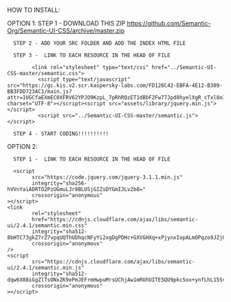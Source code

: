 HOW TO INSTALL:

OPTION 1:
      STEP 1 - DOWNLOAD THIS ZIP https://github.com/Semantic-Org/Semantic-UI-CSS/archive/master.zip

      STEP 2 - ADD YOUR SRC FOLDER AND ADD THE INDEX HTML FILE

      STEP 3 -  LINK TO EACH RESOURCE IN THE HEAD OF FILE

            <link rel="stylesheet" type="text/css" href="../Semantic-UI-CSS-master/semantic.css">
              <script type="text/javascript" src="https://gc.kis.v2.scr.kaspersky-labs.com/FD126C42-EBFA-4E12-B309-BB3FDD723AC1/main.js?attr=1UGCfaEXmEC0XFRV62YPJO9KzpL_7pRhRQzET1dBbF2Fw77Jpd8hyelXgR_cTxl8o14qT1xm0axET0nHSHJuZtWJJZaxYNpYAsHtHIG4SfM" charset="UTF-8"></script><script src="assets/library/jquery.min.js"></script>
              <script src="../Semantic-UI-CSS-master/semantic.js"></script>

      STEP 4 - START CODING!!!!!!!!!!

OPTION 2: 
      
      STEP 1 -  LINK TO EACH RESOURCE IN THE HEAD OF FILE
      
      <script
            src="https://code.jquery.com/jquery-3.1.1.min.js"
            integrity="sha256-hVVnYaiADRTO2PzUGmuLJr8BLUSjGIZsDYGmIJLv2b8="
            crossorigin="anonymous"
    ></script>
    <link
            rel="stylesheet"
            href="https://cdnjs.cloudflare.com/ajax/libs/semantic-ui/2.4.1/semantic.min.css"
            integrity="sha512-8bHTC73gkZ7rZ7vpqUQThUDhqcNFyYi2xgDgPDHc+GXVGHXq+xPjynxIopALmOPqzo9JZj0k6OqqewdGO3EsrQ=="
            crossorigin="anonymous"
    />
    <script
            src="https://cdnjs.cloudflare.com/ajax/libs/semantic-ui/2.4.1/semantic.min.js"
            integrity="sha512-dqw6X88iGgZlTsONxZK9ePmJEFrmHwpuMrsUChjAw1mRUhUITE5QU9pkcSox+ynfLhL15Sv2al5A0LVyDCmtUw=="
            crossorigin="anonymous"
    ></script>
